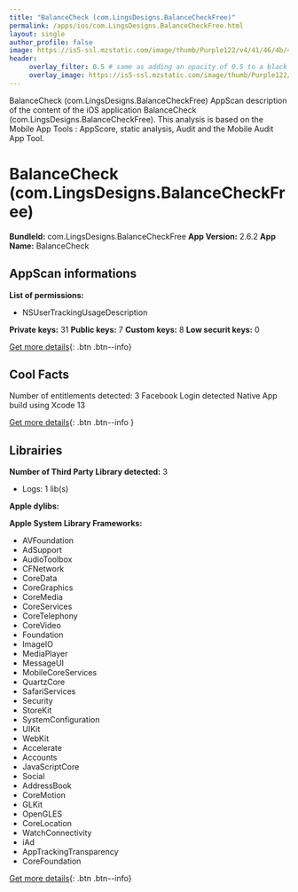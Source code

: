```yaml
---
title: "BalanceCheck (com.LingsDesigns.BalanceCheckFree)"
permalink: /apps/ios/com.LingsDesigns.BalanceCheckFree.html
layout: single
author_profile: false
image: https://is5-ssl.mzstatic.com/image/thumb/Purple122/v4/41/46/4b/41464b03-6f96-e7c8-916f-7ae5f794c1e8/AppIcon-1x_U007emarketing-6-0-85-220.png/512x512bb.jpg
header: 
     overlay_filter: 0.5 # same as adding an opacity of 0.5 to a black background
     overlay_image: https://is5-ssl.mzstatic.com/image/thumb/Purple122/v4/41/46/4b/41464b03-6f96-e7c8-916f-7ae5f794c1e8/AppIcon-1x_U007emarketing-6-0-85-220.png/512x512bb.jpg
---
```

BalanceCheck (com.LingsDesigns.BalanceCheckFree) AppScan description of the content of the iOS application BalanceCheck (com.LingsDesigns.BalanceCheckFree). This analysis is based on the Mobile App Tools : AppScore, static analysis, Audit and the Mobile Audit App Tool.

# BalanceCheck (com.LingsDesigns.BalanceCheckFree)

**BundleId:** com.LingsDesigns.BalanceCheckFree
**App Version:** 2.6.2
**App Name:** BalanceCheck


## AppScan informations 

**List of permissions:** 
- NSUserTrackingUsageDescription
  
  
**Private keys:** 31
**Public keys:** 7
**Custom keys:** 8
**Low securit keys:** 0
  
[Get more details](/pricing.html){: .btn .btn--info}

## Cool Facts

Number of entitlements detected: 3
Facebook Login detected
Native App
build using Xcode 13
  
[Get more details](/pricing.html){: .btn .btn--info }

## Librairies 
**Number of Third Party Library detected:** 3
- Logs: 1 lib(s)


**Apple dylibs:**


**Apple System Library Frameworks:**
- AVFoundation
- AdSupport
- AudioToolbox
- CFNetwork
- CoreData
- CoreGraphics
- CoreMedia
- CoreServices
- CoreTelephony
- CoreVideo
- Foundation
- ImageIO
- MediaPlayer
- MessageUI
- MobileCoreServices
- QuartzCore
- SafariServices
- Security
- StoreKit
- SystemConfiguration
- UIKit
- WebKit
- Accelerate
- Accounts
- JavaScriptCore
- Social
- AddressBook
- CoreMotion
- GLKit
- OpenGLES
- CoreLocation
- WatchConnectivity
- iAd
- AppTrackingTransparency
- CoreFoundation


  
[Get more details](/pricing.html){: .btn .btn--info}

